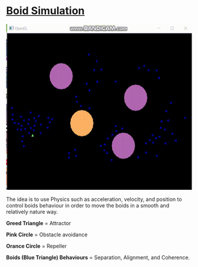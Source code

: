 # [Boid Simulation](/Assignments/AIProgramming/Boids/Boids.h)

<img src="https://github.com/FJinn/fjinn.github.io/blob/master/Assignments/AIProgramming/Images/BoidSimulation.gif?raw=true" width="800" height="450" />

The idea is to use Physics such as acceleration, velocity, and position to control boids behaviour in order to move the boids in a smooth and relatively nature way.

**Greed Triangle** = Attractor

**Pink Circle** = Obstacle avoidance

**Orance Circle** = Repeller

**Boids (Blue Triangle) Behaviours** = Separation, Alignment, and Coherence.
